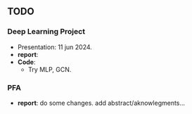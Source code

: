 ## TODO

### Deep Learning Project

- Presentation: 11 jun 2024.
- **report**:
- **Code**:
  - Try MLP, GCN.

### PFA

- **report**: do some changes. add abstract/aknowlegments...
